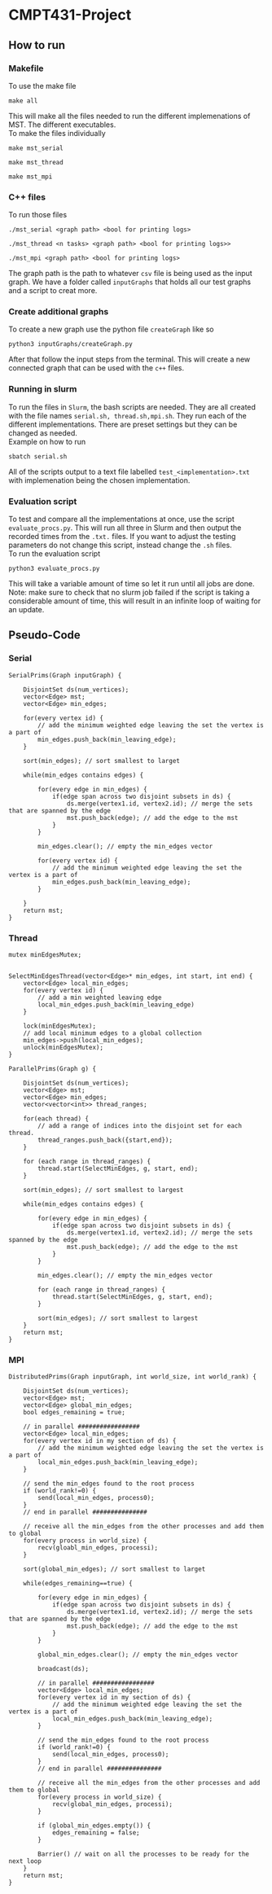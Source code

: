 # CMPT431-Project

## How to run
### Makefile
To use the make file
```
make all
```
This will make all the files needed to run the different implemenations of MST. The different executables.<br>
To make the files individually
```
make mst_serial
```
```
make mst_thread
```
```
make mst_mpi
```
### C++ files
To run those files
```
./mst_serial <graph path> <bool for printing logs>
```
```
./mst_thread <n tasks> <graph path> <bool for printing logs>>
```
```
./mst_mpi <graph path> <bool for printing logs>
```
The graph path is the path to whatever `csv` file is being used as the input graph. We have a folder called `inputGraphs` that holds all our test graphs and a script to creat more.
### Create additional graphs
To create a new graph use the python file `createGraph` like so
```
python3 inputGraphs/createGraph.py
```
After that follow the input steps from the terminal. This will create a new connected graph that can be used with the `c++` files.
### Running in slurm
To run the files in `Slurm`, the bash scripts are needed. They are all created with the file names `serial.sh, thread.sh,mpi.sh`. They run each of the different implementations. There are preset settings but they can be changed as needed. <br>
Example on how to run
```
sbatch serial.sh
``` 
All of the scripts output to a text file labelled `test_<implementation>.txt` with implemenation being the chosen implementation. 
### Evaluation script
To test and compare all the implementations at once, use the script `evaluate_procs.py`. This will run all three in Slurm and then output the recorded times from the `.txt.` files. If you want to adjust the testing parameters do not change this script, instead change the `.sh` files. <br>
To run the evaluation script
```
python3 evaluate_procs.py
```
This will take a variable amount of time so let it run until all jobs are done. Note: make sure to check that no slurm job failed if the script is taking a considerable amount of time, this will result in an infinite loop of waiting for an update.
## Pseudo-Code

### Serial

```
SerialPrims(Graph inputGraph) {

    DisjointSet ds(num_vertices);
    vector<Edge> mst;
    vector<Edge> min_edges;

    for(every vertex id) {
        // add the minimum weighted edge leaving the set the vertex is a part of
        min_edges.push_back(min_leaving_edge); 
    }

    sort(min_edges); // sort smallest to larget

    while(min_edges contains edges) {

        for(every edge in min_edges) {
            if(edge span across two disjoint subsets in ds) {
                ds.merge(vertex1.id, vertex2.id); // merge the sets that are spanned by the edge
                mst.push_back(edge); // add the edge to the mst
            } 
        }

        min_edges.clear(); // empty the min_edges vector
    
        for(every vertex id) {
            // add the minimum weighted edge leaving the set the vertex is a part of
            min_edges.push_back(min_leaving_edge);
        }
    
    }
    return mst;
}
```

### Thread
```
mutex minEdgesMutex;


SelectMinEdgesThread(vector<Edge>* min_edges, int start, int end) {
    vector<Edge> local_min_edges;
    for(every vertex id) {
        // add a min weighted leaving edge 
        local_min_edges.push_back(min_leaving_edge)
    }

    lock(minEdgesMutex);
    // add local minimum edges to a global collection
    min_edges->push(local_min_edges); 
    unlock(minEdgesMutex);
}

ParallelPrims(Graph g) {

    DisjointSet ds(num_vertices);
    vector<Edge> mst;
    vector<Edge> min_edges;
    vector<vector<int>> thread_ranges;

    for(each thread) {
        // add a range of indices into the disjoint set for each thread.
        thread_ranges.push_back({start,end});
    }

    for (each range in thread_ranges) {
        thread.start(SelectMinEdges, g, start, end);
    }

    sort(min_edges); // sort smallest to largest

    while(min_edges contains edges) {

        for(every edge in min_edges) {
            if(edge span across two disjoint subsets in ds) {
                ds.merge(vertex1.id, vertex2.id); // merge the sets spanned by the edge
                mst.push_back(edge); // add the edge to the mst
            } 
        }

        min_edges.clear(); // empty the min_edges vector
    
        for (each range in thread_ranges) {
            thread.start(SelectMinEdges, g, start, end);
        }

        sort(min_edges); // sort smallest to largest
    }
    return mst;
}
```


### MPI

```
DistributedPrims(Graph inputGraph, int world_size, int world_rank) {

    DisjointSet ds(num_vertices);
    vector<Edge> mst;
    vector<Edge> global_min_edges;
    bool edges_remaining = true;

    // in parallel #################
    vector<Edge> local_min_edges;
    for(every vertex id in my section of ds) {
        // add the minimum weighted edge leaving the set the vertex is a part of
        local_min_edges.push_back(min_leaving_edge); 
    }

    // send the min_edges found to the root process
    if (world_rank!=0) {
        send(local_min_edges, process0);
    } 
    // end in parallel ###############

    // receive all the min_edges from the other processes and add them to global
    for(every process in world_size) {
        recv(gloabl_min_edges, processi);
    }

    sort(global_min_edges); // sort smallest to larget

    while(edges_remaining==true) {

        for(every edge in min_edges) {
            if(edge span across two disjoint subsets in ds) {
                ds.merge(vertex1.id, vertex2.id); // merge the sets that are spanned by the edge
                mst.push_back(edge); // add the edge to the mst
            } 
        }

        global_min_edges.clear(); // empty the min_edges vector

        broadcast(ds);
    
        // in parallel #################
        vector<Edge> local_min_edges;
        for(every vertex id in my section of ds) {
            // add the minimum weighted edge leaving the set the vertex is a part of
            local_min_edges.push_back(min_leaving_edge); 
        }

        // send the min_edges found to the root process
        if (world_rank!=0) {
            send(local_min_edges, process0);
        } 
        // end in parallel ###############

        // receive all the min_edges from the other processes and add them to global
        for(every process in world_size) {
            recv(global_min_edges, processi);
        }
        
        if (global_min_edges.empty()) {
            edges_remaining = false;
        }

        Barrier() // wait on all the processes to be ready for the next loop
    }
    return mst;
}
```